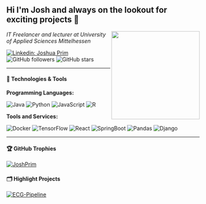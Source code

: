 ### 

<h2>Hi I'm Josh and always on the lookout for exciting projects 👋 </h2>
<img align='right' src="https://media.giphy.com/media/qgQUggAC3Pfv687qPC/giphy.gif" width="230">
<p><em>IT Freelancer and lecturer at University of Applied Sciences Mittelhessen</em></p>

[![Linkedin: Joshua Prim](https://img.shields.io/badge/-JoshuaPrim-blue?style=flat-square&logo=Linkedin&logoColor=white&link=https://www.linkedin.com/in/joshua-prim-16b9411a1/)](https://www.linkedin.com/in/joshua-prim-16b9411a1/)
![GitHub followers](https://img.shields.io/github/followers/JoshPrim?style=social)
![GitHub stars](https://img.shields.io/github/stars/JoshPrim?style=social)

---

#### 🔧 Technologies & Tools

**Programming Languages:**

![Java](https://img.shields.io/badge/Code-Java-informational?style=flat&logo=java&Color=white&color=6aa6f8)
![Python](https://img.shields.io/badge/Code-Python-informational?style=flat&logo=python&logoColor=white&color=6aa6f8)
![JavaScript](https://img.shields.io/badge/Code-JavaScript-informational?style=flat&logo=javascript&logoColor=white&color=6aa6f8)
![R](https://img.shields.io/badge/Code-R-informational?style=flat&logo=r&logoColor=white&color=6aa6f8)

**Tools and Services:**

![Docker](https://img.shields.io/badge/Tools-Docker-informational?style=flat&logo=docker&logoColor=white&color=6aa6f8)
![TensorFlow](https://img.shields.io/badge/Tools-TensorFlow-informational?style=flat&logo=TensorFlow&logoColor=white&color=6aa6f8)
![React](https://img.shields.io/badge/Tools-React-informational?style=flat&logo=react&logoColor=white&color=6aa6f8)
![SpringBoot](https://img.shields.io/badge/Tools-SpringBoot-informational?style=flat&logo=springboot&logoColor=white&color=6aa6f8)
![Pandas](https://img.shields.io/badge/Tools-Pandas-informational?style=flat&logo=pandas&logoColor=white&color=6aa6f8)
![Django](https://img.shields.io/badge/Tools-django-informational?style=flat&logo=django&logoColor=white&color=6aa6f8)

--- 
#### 🏆 GitHub Trophies

<p align="left"> <a href="https://github.com/ryo-ma/github-profile-trophy"><img src="https://trophygh.kolioaris.xyz/?username=JoshPrim&theme=nord&title=-Reviews" alt="JoshPrim" /></a> </p>

#### 🗂️ Highlight Projects

<a href="https://github.com/JoshPrim/ECG-Pipeline">
  <img align="center" src="https://github-readme-stats.vercel.app/api/pin/?username=JoshPrim&repo=ECG-Pipeline&show_icons=true&line_height=27&title_color=6aa6f8&text_color=8a919a&icon_color=6aa6f8&bg_color=22272e" alt="ECG-Pipeline" />
</a>






